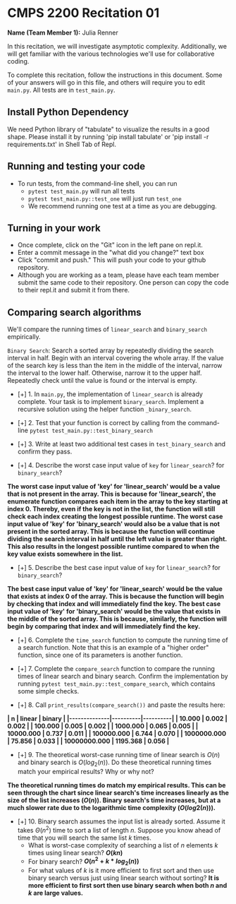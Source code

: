 # CMPS 2200  Recitation 01

**Name (Team Member 1):** Julia Renner

In this recitation, we will investigate asymptotic complexity. Additionally, we will get familiar with the various technologies we'll use for collaborative coding.

To complete this recitation, follow the instructions in this document. Some of your answers will go in this file, and others will require you to edit `main.py`. All tests are in `test_main.py`.

## Install Python Dependency

We need Python library of "tabulate" to visualize the results in a good shape. Please install it by running 'pip install tabulate' or 'pip install -r requirements.txt' in Shell Tab of Repl.  

## Running and testing your code

- To run tests, from the command-line shell, you can run
  + `pytest test_main.py` will run all tests
  + `pytest test_main.py::test_one` will just run `test_one`
  + We recommend running one test at a time as you are debugging.

## Turning in your work

- Once complete, click on the "Git" icon in the left pane on repl.it.
- Enter a commit message in the "what did you change?" text box
- Click "commit and push." This will push your code to your github repository.
- Although you are working as a team, please have each team member submit the same code to their repository. One person can copy the code to their repl.it and submit it from there.

## Comparing search algorithms

We'll compare the running times of `linear_search` and `binary_search` empirically.

`Binary Search`: Search a sorted array by repeatedly dividing the search interval in half. Begin with an interval covering the whole array. If the value of the search key is less than the item in the middle of the interval, narrow the interval to the lower half. Otherwise, narrow it to the upper half. Repeatedly check until the value is found or the interval is empty.

- [+] 1. In `main.py`, the implementation of `linear_search` is already complete. Your task is to implement `binary_search`. Implement a recursive solution using the helper function `_binary_search`. 

- [+] 2. Test that your function is correct by calling from the command-line `pytest test_main.py::test_binary_search`

- [+] 3. Write at least two additional test cases in `test_binary_search` and confirm they pass.

- [+] 4. Describe the worst case input value of `key` for `linear_search`? for `binary_search`?

**The worst case input value of 'key' for 'linear_search' would be a value that is not present in the array. This is because for 'linear_search', the enumerate function compares each item in the array to the key starting at index 0. Thereby, even if the key is not in the list, the function will still check each index creating the longest possible runtime. The worst case input value of 'key' for 'binary_search' would also be a value that is not present in the sorted array. This is because the function will continue dividing the search interval in half until the left value is greater than right. This also results in the longest possible runtime compared to when the key value exists somewhere in the list.**

- [+] 5. Describe the best case input value of `key` for `linear_search`? for `binary_search`? 

**The best case input value of 'key' for 'linear_search' would be the value that exists at index 0 of the array. This is because the function will begin by checking that index and will immediately find the key. The best case input value of 'key' for 'binary_search' would be the value that exists in the middle of the sorted array. This is because, similarly, the function will begin by comparing that index and will immediately find the key.**

- [+] 6. Complete the `time_search` function to compute the running time of a search function. Note that this is an example of a "higher order" function, since one of its parameters is another function.

- [+] 7. Complete the `compare_search` function to compare the running times of linear search and binary search. Confirm the implementation by running `pytest test_main.py::test_compare_search`, which contains some simple checks.

- [+] 8. Call `print_results(compare_search())` and paste the results here:

**|            n |   linear |   binary |
  |--------------|----------|----------|
  |       10.000 |    0.002 |    0.002 |
  |      100.000 |    0.005 |    0.002 |
  |     1000.000 |    0.065 |    0.005 |
  |    10000.000 |    0.737 |    0.011 |
  |   100000.000 |    6.744 |    0.070 |
  |  1000000.000 |   75.856 |    0.033 |
  | 10000000.000 | 1195.368 |    0.056 |**

- [+] 9. The theoretical worst-case running time of linear search is $O(n)$ and binary search is $O(log_2(n))$. Do these theoretical running times match your empirical results? Why or why not?

**The theoretical running times do match my empirical results. This can be seen through the chart since linear search's time increases linearly as the size of the list increases ($O(n)$). Binary search's time increases, but at a much slower rate due to the logarithmic time complexity ($O(log2(n))$).**

- [+] 10. Binary search assumes the input list is already sorted. Assume it takes $\Theta(n^2)$ time to sort a list of length $n$. Suppose you know ahead of time that you will search the same list $k$ times. 
  + What is worst-case complexity of searching a list of $n$ elements $k$ times using linear search? **$O(kn)$**
  + For binary search? **$O(n^2 + k * log_2(n))$**
  + For what values of $k$ is it more efficient to first sort and then use binary search versus just using linear search without sorting? **It is more efficient to first sort then use binary search when both $n$ and $k$ are large values.**
